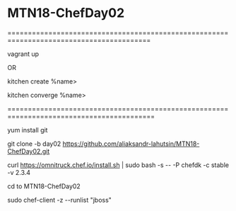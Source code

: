 # MTN18-ChefDay02

=========================================================================================

vagrant up

OR

kitchen create %name>

kitchen converge %name>

==========================================================================================

yum install git

git clone -b day02 https://github.com/aliaksandr-lahutsin/MTN18-ChefDay02.git

curl https://omnitruck.chef.io/install.sh | sudo bash -s -- -P chefdk -c stable -v 2.3.4

cd to MTN18-ChefDay02

sudo chef-client -z --runlist "jboss"
